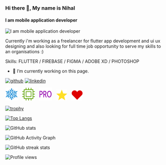### Hi there 👋, My name is **Nihal**
#### I am mobile application developer 
![I am mobile application developer ](https://images.unsplash.com/photo-1605379399642-870262d3d051?ixlib=rb-1.2.1&ixid=MnwxMjA3fDB8MHxzZWFyY2h8NHx8ZGV2ZWxvcGVyfGVufDB8fDB8fA%3D%3D&auto=format&fit=crop&w=500&q=60)

Currently i'm working as a freelancer for flutter app development and ui ux designing and also looking for full time job opportunity to serve my skills to an organisations :)

Skills: FLUTTER / FIREBASE / FIGMA / ADOBE XD / PHOTOSHOP

- 🔭 I’m currently working on this page. 


[<img src='https://cdn.jsdelivr.net/npm/simple-icons@3.0.1/icons/github.svg' alt='github' height='40'>](https://github.com/shaikhnihal25)  [<img src='https://cdn.jsdelivr.net/npm/simple-icons@3.0.1/icons/linkedin.svg' alt='linkedin' height='40'>](https://www.linkedin.com/in/shaikh-nihal-76b9a6243/)  

<a href='https://archiveprogram.github.com/'><img src='https://raw.githubusercontent.com/acervenky/animated-github-badges/master/assets/acbadge.gif' width='40' height='40'></a> <a href='https://docs.github.com/en/developers'><img src='https://raw.githubusercontent.com/acervenky/animated-github-badges/master/assets/devbadge.gif' width='40' height='40'></a> <a href='https://github.com/pricing'><img src='https://raw.githubusercontent.com/acervenky/animated-github-badges/master/assets/pro.gif' width='40' height='40'></a> <a href='https://stars.github.com/'><img src='https://raw.githubusercontent.com/acervenky/animated-github-badges/master/assets/starbadge.gif' width='35' height='35'></a> <a href='https://docs.github.com/en/github/supporting-the-open-source-community-with-github-sponsors'><img src='https://raw.githubusercontent.com/acervenky/animated-github-badges/master/assets/sponsorbadge.gif' width='35' height='35'></a> 

[![trophy](https://github-profile-trophy.vercel.app/?username=shaikhnihal25)](https://github.com/ryo-ma/github-profile-trophy)

[![Top Langs](https://github-readme-stats.vercel.app/api/top-langs/?username=shaikhnihal25)](https://github.com/anuraghazra/github-readme-stats)

![GitHub stats](https://github-readme-stats.vercel.app/api?username=shaikhnihal25&show_icons=true&count_private=true)  

![GitHub Activity Graph](https://activity-graph.herokuapp.com/graph?username=shaikhnihal25)  

![GitHub streak stats](https://github-readme-streak-stats.herokuapp.com/?user=shaikhnihal25)  

![Profile views](https://gpvc.arturio.dev/shaikhnihal25)  
